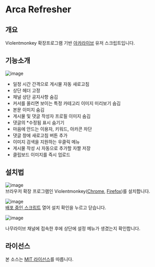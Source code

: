 # Arca Refresher

개요
----
Violentmonkey 확장프로그램 기반 [아카라이브](https://arca.live/) 유저 스크립트입니다.

기능소개
-------
![image](https://user-images.githubusercontent.com/1362809/88638857-02c22980-d0f7-11ea-952a-378d767d6e7d.png)
* 일정 시간 간격으로 게시물 자동 새로고침
* 상단 헤더 고정
* 채널 상단 공지사항 숨김
* 커서를 올리면 보이는 특정 카테고리 이미지 미리보기 숨김
* 본문 이미지 숨김
* 게시물 및 댓글 작성자 프로필 이미지 숨김
* 댓글의 *수정됨 표시 숨기기
* 마음에 안드는 이용자, 키워드, 아카콘 차단
* 댓글 창에 새로고침 버튼 추가
* 이미지 검색을 지원하는 우클릭 메뉴
* 게시물 작성 시 자동으로 추가할 자짤 저장
* 클립보드 이미지를 즉시 업로드

설치법
------
![image](https://user-images.githubusercontent.com/1362809/88759826-8d159680-d1a6-11ea-80cd-4bdbcd12a2c6.png)  
브라우저 확장 프로그램인 Violentmonkey([Chrome](https://chrome.google.com/webstore/detail/violentmonkey/jinjaccalgkegednnccohejagnlnfdag), [Firefox](https://addons.mozilla.org/ko/firefox/addon/violentmonkey/))를 설치합니다.

![image](https://user-images.githubusercontent.com/1362809/88760008-07461b00-d1a7-11ea-9b6d-b7a039de339e.png)  
[배포 중인 스크립트](/../../releases/latest/download/ArcaRefresher.user.js) 열어 설치 확인을 누르고 닫습니다.

![image](https://user-images.githubusercontent.com/1362809/88633544-1cac3e00-d0f0-11ea-9e99-4b4638ff2cfa.png)

나무라이브 채널에 접속한 후에 상단에 설정 메뉴가 생겼는지 확인합니다.

라이선스
--------
본 소스는 [MIT 라이선스](LICENSE)를 따릅니다.